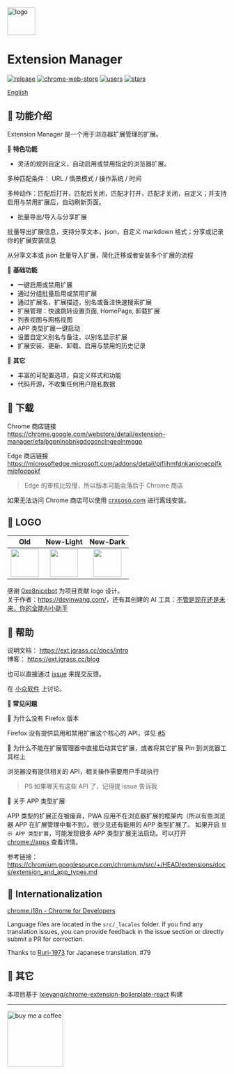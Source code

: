 <img src="src/assets/img/design-devin/Light-128.png" width="64" alt="logo"/>

# Extension Manager

[![release](https://img.shields.io/github/v/release/JasonGrass/auto-extension-manager?style=for-the-badge)](https://github.com/JasonGrass/auto-extension-manager/releases)
[![chrome-web-store](https://img.shields.io/chrome-web-store/v/efajbgpnlnobnkgdcgcnclngeolnmggp?style=for-the-badge)](https://chrome.google.com/webstore/detail/extension-manager/efajbgpnlnobnkgdcgcnclngeolnmggp)
[![users](https://img.shields.io/chrome-web-store/users/efajbgpnlnobnkgdcgcnclngeolnmggp.svg?style=for-the-badge)](https://chrome.google.com/webstore/detail/extension-manager/efajbgpnlnobnkgdcgcnclngeolnmggp)
[![stars](https://img.shields.io/chrome-web-store/stars/efajbgpnlnobnkgdcgcnclngeolnmggp?style=for-the-badge)](https://chrome.google.com/webstore/detail/extension-manager/efajbgpnlnobnkgdcgcnclngeolnmggp)

[English](./README.en.md)

## 🍉 功能介绍

Extension Manager 是一个用于浏览器扩展管理的扩展。

🍕 **特色功能**

- 灵活的规则自定义，自动启用或禁用指定的浏览器扩展。

多种匹配条件： URL / 情景模式 / 操作系统 / 时间

多种动作：匹配后打开，匹配后关闭，匹配才打开，匹配才关闭，自定义；并支持启用与禁用扩展后，自动刷新页面。

- 批量导出/导入与分享扩展

批量导出扩展信息，支持分享文本，json，自定义 markdown 格式；分享或记录你的扩展安装信息

从分享文本或 json 批量导入扩展，简化迁移或者安装多个扩展的流程

🍕 **基础功能**

- 一键启用或禁用扩展
- 通过分组批量启用或禁用扩展
- 通过扩展名，扩展描述，别名或备注快速搜索扩展
- 扩展管理：快速跳转设置页面, HomePage, 卸载扩展
- 列表视图与网格视图
- APP 类型扩展一键启动
- 设置自定义别名与备注，以别名显示扩展
- 扩展安装、更新、卸载、启用与禁用的历史记录

🍕 **其它**

- 丰富的可配置选项，自定义样式和功能
- 代码开源，不收集任何用户隐私数据

## 🍉 下载

Chrome 商店链接  
<https://chrome.google.com/webstore/detail/extension-manager/efajbgpnlnobnkgdcgcnclngeolnmggp>

Edge 商店链接  
<https://microsoftedge.microsoft.com/addons/detail/pifijhmfdnkanlcnecpifkmjbfoopokf>

> Edge 的审核比较慢，所以版本可能会落后于 Chrome 商店

如果无法访问 Chrome 商店可以使用 [crxsoso.com](https://www.crxsoso.com/webstore/detail/efajbgpnlnobnkgdcgcnclngeolnmggp) 进行离线安装。

## 🍉 LOGO

|                           Old                           |                           New-Light                           |                           New-Dark                           |
|:-------------------------------------------------------:|:-------------------------------------------------------------:|:------------------------------------------------------------:|
| <img src="src/assets/img/old/icon-128.png" width="64"/> | <img src="src/assets/img/design-devin/Light.svg" width="64"/> | <img src="src/assets/img/design-devin/Dark.svg" width="64"/> |

感谢 [0xe8nicebot](https://github.com/0xe8nicebot) 为项目贡献 logo 设计。  
关于作者：<https://devinwang.com/>，还有其创建的 AI 工具：[不管是现在还是未来，你的全能Ai小助手](https://chatboy.io/r/spi6jpul)

## 🍉 帮助

说明文档： <https://ext.jgrass.cc/docs/intro>  
博客： <https://ext.jgrass.cc/blog>

也可以直接通过 [issue](https://github.com/JasonGrass/auto-extension-manager/issues/new?body=%0A%0A%0A%0A---%0A%3C%21--+%E2%86%91%E8%AF%B7%E5%9C%A8%E6%AD%A4%E8%A1%8C%E4%B8%8A%E6%96%B9%E5%A1%AB%E5%86%99%E9%97%AE%E9%A2%98%2F%E5%BB%BA%E8%AE%AE%E8%AF%A6%E6%83%85%E2%86%91+--%3E%0AFrom+readme+%0A) 来提交反馈。

在 [小众软件](https://meta.appinn.net/t/topic/46198) 上讨论。

**🎃 常见问题**

🔖 为什么没有 Firefox 版本

Firefox 没有提供启用和禁用扩展这个核心的 API，详见 [#5](https://github.com/JasonGrass/auto-extension-manager/issues/5)

🔖 为什么不能在扩展管理器中直接启动其它扩展，或者将其它扩展 Pin 到浏览器工具栏上

浏览器没有提供相关的 API，相关操作需要用户手动执行

> PS 如果哪天有这些 API 了，记得提 issue 告诉我

🔖 关于 APP 类型扩展

APP 类型的扩展正在被废弃，PWA 应用不在浏览器扩展的框架内（所以有些浏览器 APP 在扩展管理中看不到）。很少见还有能用的 APP 类型扩展了。
如果开启 `显示 APP 类型扩展`，可能发现很多 APP 类型扩展无法启动。可以打开 <chrome://apps> 查看详情。

参考链接：<https://chromium.googlesource.com/chromium/src/+/HEAD/extensions/docs/extension_and_app_types.md>

## 🍉 Internationalization

[chrome.i18n - Chrome for Developers](https://developer.chrome.com/docs/extensions/reference/i18n/ )

Language files are located in the `src/_locales` folder.
If you find any translation issues, you can provide feedback in the issue section or directly submit a PR for correction.

Thanks to [Ruri-1973](https://github.com/Blank-1973) for Japanese translation. #79

## 🍉 其它

本项目基于 [lxieyang/chrome-extension-boilerplate-react](https://github.com/lxieyang/chrome-extension-boilerplate-react ) 构建

---

[<img src="src/assets/img/buymeacoffee.svg" width="128" alt="buy me a coffee"/>](https://www.buymeacoffee.com/jgrass/extension-manager?utm_source=readmecn)
